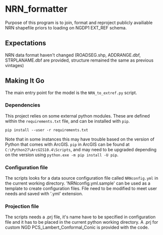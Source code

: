 # NRN_formatter  
Purpose of this program is to join, format and reproject publicly availiable NRN shapefile priors to loading on NGDP1 EXT_REF schema.

## Expectations
NRN data format haven't changed (ROADSEG.shp, ADDRANGE.dbf, STRPLANAME.dbf are provided, structure remained the same as previous vintages)

## Making It Go

The main entry point for the model is the `NRN_to_extref.py` script. 

### Dependencies

This project relies on some external python modules. These are defined within the 
`requirements.txt` file, and can be installed with `pip`.

```
pip install --user -r requirements.txt
```

Note that in some instances this may have trouble based on the version of Python that 
comes with ArcGIS. `pip` in ArcGIS can be found at `C:\Python27\ArcGIS10.4\Scripts`, 
and may need to be upgraded depending on the version using `python.exe -m pip install -U pip`.

### Configuration file

The scripts looks for a data source configuration file called `NRNconfig.yml` in the current working directory.
'NRNconfig.yml.sample' can be used as a template to create configuration files.
File need to be modified to meet user needs and saved with '.yml' extension.

### Projection file
The scripts needs a .prj file, it's name have to be specified in configuration file and it has to be placed in the current python working directory.
A .prj for custom NGD PCS_Lambert_Conformal_Conic is provided with the code.